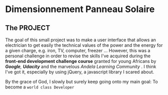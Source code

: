 # Dimensionnement Panneau Solaire

## The PROJECT
The goal of this small project was to make a user interface that allows an electrician to get easily the 
technical values of the power and the energy for a given charge, e.g. iron, TV, computer, freezer ...
However, this was a personal challenge in order to revise the skills I've acquired during the **front-end 
development challenge course** granted for young Africans by _**Google**, **Udacity**_ and the marvelous _Andela Learning 
Community_ . I think I've got it, especially by using jQuery, a javascript library I scared about.

By the grace of God, I slowly but surely keep going onto my main goal: To become a `world class Developer`    
